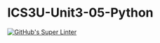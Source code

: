# ICS3U-Unit3-05-Python

[![GitHub's Super Linter](https://github.com/Aleksandr-Ten/ICS3U-Unit2-05-Python/workflows/GitHub's%20Super%20Linter/badge.svg)](https://github.com/Aleksandr-Ten/ICS3U-Unit3-05-Python/actions)

